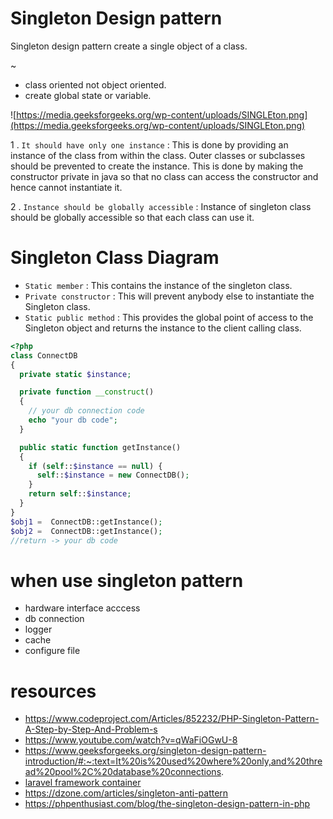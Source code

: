 # Singleton Design pattern

Singleton design pattern create a single object of a class.


~

* class oriented not object oriented.
* create global state or variable.

![https://media.geeksforgeeks.org/wp-content/uploads/SINGLEton.png](https://media.geeksforgeeks.org/wp-content/uploads/SINGLEton.png)

1 . `It should have only one instance` : This is done by providing an instance of the class from within the class. Outer classes or subclasses should be prevented to create the instance. This is done by making the constructor private in java so that no class can access the constructor and hence cannot instantiate it.

2 . `Instance should be globally accessible` : Instance of singleton class should be globally accessible so that  each class can use it.


# Singleton Class Diagram

* `Static member` : This contains the instance of the singleton class.
* `Private constructor` : This will prevent anybody else to instantiate the Singleton class.
* `Static public method` : This provides the global point of access to the Singleton object and returns the instance to the client calling class.



```php
<?php
class ConnectDB
{
  private static $instance;

  private function __construct()
  {
    // your db connection code
    echo "your db code";
  }

  public static function getInstance()
  {
    if (self::$instance == null) {
      self::$instance = new ConnectDB();
    }
    return self::$instance;
  }
}
$obj1 =  ConnectDB::getInstance();
$obj2 =  ConnectDB::getInstance();
//return -> your db code
```

# when use singleton pattern

* hardware interface acccess
* db connection
* logger
* cache
* configure file

# resources

* https://www.codeproject.com/Articles/852232/PHP-Singleton-Pattern-A-Step-by-Step-And-Problem-s
* https://www.youtube.com/watch?v=qWaFiOGwU-8
* https://www.geeksforgeeks.org/singleton-design-pattern-introduction/#:~:text=It%20is%20used%20where%20only,and%20thread%20pool%2C%20database%20connections.
* [laravel framework container](https://github.com/laravel/framework/blob/8.x/src/Illuminate/Container/Container.php#L1315)
* https://dzone.com/articles/singleton-anti-pattern
* https://phpenthusiast.com/blog/the-singleton-design-pattern-in-php

